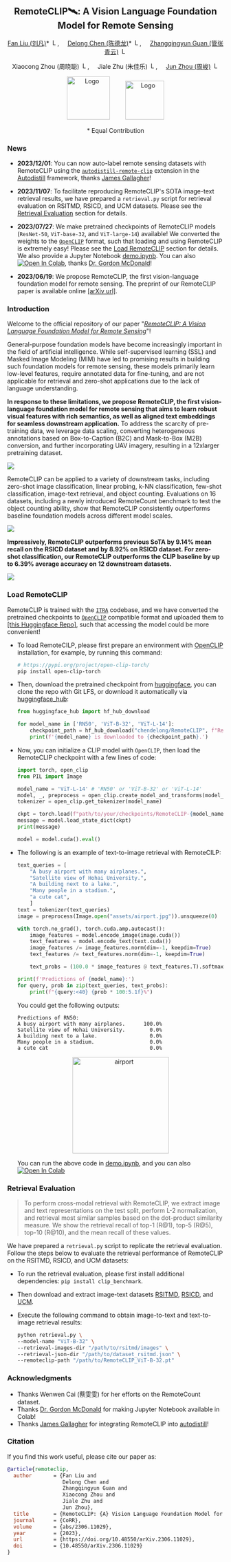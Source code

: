 <div align="center">

## RemoteCLIP🛰️: A Vision Language Foundation Model for Remote Sensing

[Fan Liu (刘凡)](https://multimodality.group/author/%E5%88%98%E5%87%A1/)*
<img src="assets/hhu_logo.png" alt="Logo" width="15">, &nbsp; &nbsp; 
[Delong Chen (陈德龙)](https://chendelong.world/)*
<img src="assets/hhu_logo.png" alt="Logo" width="15">, &nbsp; &nbsp; 
[Zhangqingyun Guan (管张青云)](https://github.com/gzqy1026)
<img src="assets/hhu_logo.png" alt="Logo" width="15">

Xiaocong Zhou (周晓聪)
<img src="assets/hhu_logo.png" alt="Logo" width="15">, &nbsp; &nbsp; 
Jiale Zhu (朱佳乐)
<img src="assets/hhu_logo.png" alt="Logo" width="15">, &nbsp; &nbsp; 
[Jun Zhou (周峻)](https://experts.griffith.edu.au/7205-jun-zhou) 
<img src="assets/griffith_logo.png" alt="Logo" width="15">

<img src="assets/hhu_logo_text.png" alt="Logo" width="100"> &nbsp; &nbsp;  &nbsp; &nbsp; 
<img src="assets/griffith_logo_text.png" alt="Logo" width="90">

\* Equal Contribution

</div>


### News
- **2023/12/01**: You can now auto-label remote sensing datasets with RemoteCLIP using the [`autodistill-remote-clip`](https://github.com/autodistill/autodistill-remote-clip) extension in the [Autodistill](https://github.com/autodistill/autodistill) framework, thanks [James Gallagher](https://jamesg.blog/)!
  
- **2023/11/07**: To facilitate reproducing RemoteCLIP's SOTA image-text retrieval results, we have prepared a `retrieval.py` script for retrieval evaluation on RSITMD, RSICD, and UCM datasets. Please see the [Retrieval Evaluation](#retrieval-evaluation) section for details.

- **2023/07/27**: We make pretrained checkpoints of RemoteCLIP models (`ResNet-50`, `ViT-base-32`, and `ViT-large-14`) available! We converted the weights to the [`OpenCLIP`](https://github.com/mlfoundations/open_clip) format, such that loading and using RemoteCLIP is extremely easy! Please see the [Load RemoteCLIP](#load-remoteclip) section for details. We also provide a Jupyter Notebook [demo.ipynb](demo.ipynb). You can also [![Open In Colab](https://colab.research.google.com/assets/colab-badge.svg)](https://colab.research.google.com/github/ChenDelong1999/RemoteCLIP/blob/main/RemoteCLIP_colab_demo.ipynb), thanks [Dr. Gordon McDonald](https://github.com/gdmcdonald)!

- **2023/06/19**: We propose RemoteCLIP, the first vision-language foundation model for remote sensing. The preprint of our RemoteCLIP paper is available online [[arXiv url]](https://arxiv.org/abs/2306.11029).

### Introduction

Welcome to the official repository of our paper "[*RemoteCLIP: A Vision Language Foundation Model for Remote Sensing*](https://arxiv.org/abs/2306.11029)"! 

General-purpose foundation models have become increasingly important in the field of artificial intelligence. While self-supervised learning (SSL) and Masked Image Modeling (MIM) have led to promising results in building such foundation models for remote sensing, these models primarily learn low-level features, require annotated data for fine-tuning, and are not applicable for retrieval and zero-shot applications due to the lack of language understanding. 

**In response to these limitations, we propose RemoteCLIP, the first vision-language foundation model for remote sensing that aims to learn robust visual features with rich semantics, as well as aligned text embeddings for seamless downstream application.** To address the scarcity of pre-training data, we leverage data scaling, converting heterogeneous annotations based on Box-to-Caption (B2C) and Mask-to-Box (M2B) conversion, and further incorporating UAV imagery, resulting in a 12xlarger pretraining dataset. 

![](assets/figure-2.png)

RemoteCLIP can be applied to a variety of downstream tasks, including zero-shot image classification, linear probing, k-NN classification, few-shot classification, image-text retrieval, and object counting. Evaluations on 16 datasets, including a newly introduced RemoteCount benchmark to test the object counting ability, show that RemoteCLIP consistently outperforms baseline foundation models across different model scales. 

![](assets/figure-5.png)

**Impressively, RemoteCLIP outperforms previous SoTA by 9.14% mean recall on the RSICD dataset and by 8.92% on RSICD dataset</u>. For zero-shot classification, our RemoteCLIP outperforms the CLIP baseline by up to 6.39% average accuracy on 12 downstream datasets.**

![](assets/table-2.png)


### Load RemoteCLIP

RemoteCLIP is trained with the [`ITRA`](https://itra.readthedocs.io) codebase, and we have converted the pretrained checkpoints to [`OpenCLIP`](https://github.com/mlfoundations/open_clip) compatible format and uploaded them to [[this Huggingface Repo]](https://huggingface.co/chendelong/RemoteCLIP/tree/main), such that accessing the model could be more convenient!

- To load RemoteCILP, please first prepare an environment with [OpenCLIP](https://github.com/mlfoundations/open_clip) installation, for example, by running this command:

    ```bash
    # https://pypi.org/project/open-clip-torch/
    pip install open-clip-torch
    ```

- Then, download the pretrained checkpoint from [huggingface](https://huggingface.co/chendelong/RemoteCLIP/tree/main), you can clone the repo with Git LFS, or download it automatically via [huggingface_hub](https://github.com/huggingface/huggingface_hub):

    ```python
    from huggingface_hub import hf_hub_download

    for model_name in ['RN50', 'ViT-B-32', 'ViT-L-14']:
        checkpoint_path = hf_hub_download("chendelong/RemoteCLIP", f"RemoteCLIP-{model_name}.pt", cache_dir='checkpoints')
        print(f'{model_name} is downloaded to {checkpoint_path}.')

    ```

- Now, you can initialize a CLIP model with `OpenCLIP`, then load the RemoteCLIP checkpoint with a few lines of code:

    ```python
    import torch, open_clip
    from PIL import Image

    model_name = 'ViT-L-14' # 'RN50' or 'ViT-B-32' or 'ViT-L-14'
    model, _, preprocess = open_clip.create_model_and_transforms(model_name)
    tokenizer = open_clip.get_tokenizer(model_name)

    ckpt = torch.load(f"path/to/your/checkpoints/RemoteCLIP-{model_name}.pt", map_location="cpu")
    message = model.load_state_dict(ckpt)
    print(message)

    model = model.cuda().eval()
    ```

- The following is an example of text-to-image retrieval with RemoteCILP:

    ```python
    text_queries = [
        "A busy airport with many airplanes.", 
        "Satellite view of Hohai University.", 
        "A building next to a lake.", 
        "Many people in a stadium.", 
        "a cute cat",
        ]
    text = tokenizer(text_queries)
    image = preprocess(Image.open("assets/airport.jpg")).unsqueeze(0)

    with torch.no_grad(), torch.cuda.amp.autocast():
        image_features = model.encode_image(image.cuda())
        text_features = model.encode_text(text.cuda())
        image_features /= image_features.norm(dim=-1, keepdim=True)
        text_features /= text_features.norm(dim=-1, keepdim=True)

        text_probs = (100.0 * image_features @ text_features.T).softmax(dim=-1).cpu().numpy()[0]

    print(f'Predictions of {model_name}:')
    for query, prob in zip(text_queries, text_probs):
        print(f"{query:<40} {prob * 100:5.1f}%")
    ```

    You could get the following outputs:
    ```
    Predictions of RN50:
    A busy airport with many airplanes.      100.0%
    Satellite view of Hohai University.        0.0%
    A building next to a lake.                 0.0%
    Many people in a stadium.                  0.0%
    a cute cat                                 0.0%
    ```

    <div align="center">
    <img src="assets/airport.jpg" alt="airport" width="224">
    </div>

    You can run the above code in [demo.ipynb](demo.ipynb), and you can also [![Open In Colab](https://colab.research.google.com/assets/colab-badge.svg)](https://colab.research.google.com/github/ChenDelong1999/RemoteCLIP/blob/main/RemoteCLIP_colab_demo.ipynb) 


### Retrieval Evaluation
> To perform cross-modal retrieval with RemoteCLIP, we extract image and text representations on the
test split, perform L-2 normalization, and retrieval most similar
samples based on the dot-product similarity measure. We
show the retrieval recall of top-1 (R@1), top-5 (R@5), top-10 (R@10), and the mean recall of these values.

We have prepared a `retrieval.py` script to replicate the retrieval evaluation. Follow the steps below to evaluate the retrieval performance of RemoteCLIP on the RSITMD, RSICD, and UCM datasets:

- To run the retrieval evaluation, please first install additional dependencies: `pip install clip_benchmark`.
- Then download and extract image-text datasets [RSITMD](https://github.com/xiaoyuan1996/AMFMN/blob/master/RSITMD/README.md),
[RSICD](https://github.com/201528014227051/RSICD_optimal), and
[UCM](https://aistudio.baidu.com/datasetdetail/90740).
- Execute the following command to obtain image-to-text and text-to-image retrieval results:

    ```bash
    python retrieval.py \
    --model-name "ViT-B-32" \
    --retrieval-images-dir "/path/to/rsitmd/images" \
    --retrieval-json-dir "/path/to/dataset_rsitmd.json" \
    --remoteclip-path "/path/to/RemoteCLIP_ViT-B-32.pt"
    ```


### Acknowledgments

- Thanks Wenwen Cai (蔡雯雯) for her efforts on the RemoteCount dataset.
- Thanks [Dr. Gordon McDonald](https://github.com/gdmcdonald) for making Jupyter Notebook available in Colab!
- Thanks [James Gallagher](https://jamesg.blog/) for integrating RemoteCLIP into [autodistill](https://github.com/autodistill/autodistill-remote-clip)!

### Citation

If you find this work useful, please cite our paper as:

```bibtex
@article{remoteclip,
  author       = {Fan Liu and
                  Delong Chen and
                  Zhangqingyun Guan and
                  Xiaocong Zhou and
                  Jiale Zhu and
                  Jun Zhou},
  title        = {RemoteCLIP: {A} Vision Language Foundation Model for Remote Sensing},
  journal      = {CoRR},
  volume       = {abs/2306.11029},
  year         = {2023},
  url          = {https://doi.org/10.48550/arXiv.2306.11029},
  doi          = {10.48550/arXiv.2306.11029}
}
```
